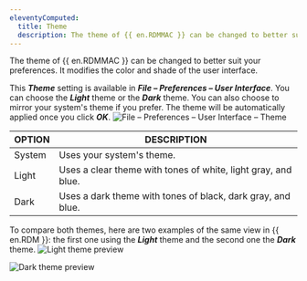 ```yaml
---
eleventyComputed:
  title: Theme
  description: The theme of {{ en.RDMMAC }} can be changed to better suit your preferences. It modifies the color and shade of the user interface.
---
```

The theme of {{ en.RDMMAC }} can be changed to better suit your preferences. It modifies the color and shade of the user interface.

This ***Theme*** setting is available in ***File – Preferences – User Interface***. You can choose the ***Light*** theme or the ***Dark*** theme. You can also choose to mirror your system's theme if you prefer. The theme will be automatically applied once you click ***OK***.
![File – Preferences – User Interface – Theme](https://cdnweb.devolutions.net/docs/docs_en_rdm_mac_RDMMac2071.png)

| OPTION | DESCRIPTION |
|--------|-------------|
| System | Uses your system's theme. |
| Light  | Uses a clear theme with tones of white, light gray, and blue. |
| Dark   | Uses a dark theme with tones of black, dark gray, and blue. |

To compare both themes, here are two examples of the same view in {{ en.RDM }}: the first one using the ***Light*** theme and the second one the ***Dark*** theme.
![Light theme preview](https://cdnweb.devolutions.net/docs/docs_en_rdm_mac_RDMMac2047.png)

![Dark theme preview](https://cdnweb.devolutions.net/docs/docs_en_rdm_mac_RDMMac2048.png)
